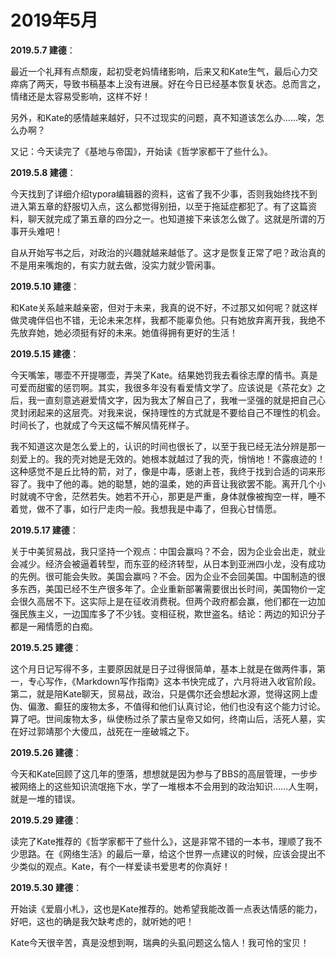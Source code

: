 # 2019年5月

**2019.5.7 建德**：

最近一个礼拜有点颓废，起初受老妈情绪影响，后来又和Kate生气，最后心力交瘁病了两天，导致书稿基本上没有进展。好在今日已经基本恢复状态。总而言之，情绪还是太容易受影响，这样不好！

另外，和Kate的感情越来越好，只不过现实的问题，真不知道该怎么办……唉，怎么办啊？

又记：今天读完了《基地与帝国》，开始读《哲学家都干了些什么》。

**2019.5.8 建德**：

今天找到了详细介绍typora编辑器的资料，这省了我不少事，否则我始终找不到进入第五章的舒服切入点，这么都觉得别扭，以至于拖延症都犯了。有了这篇资料，聊天就完成了第五章的四分之一。也知道接下来该怎么做了。这就是所谓的万事开头难吧！

自从开始写书之后，对政治的兴趣就越来越低了。这才是恢复正常了吧？政治真的不是用来嘴炮的，有实力就去做，没实力就少管闲事。

**2019.5.10 建德**：

和Kate关系越来越亲密，但对于未来，我真的说不好，不过那又如何呢？就这样做灵魂伴侣也不错，无论未来怎样，我都不能辜负他。只有她放弃离开我，我绝不先放弃她，她必须挺有好的未来。她值得拥有更好的生活！

**2019.5.15 建德**：

今天嘴笨，哪壶不开提哪壶，弄哭了Kate。结果她罚我去看徐志摩的情书。真是可爱而甜蜜的惩罚啊。其实，我很多年没有看爱情文学了。应该说是《茶花女》之后，我一直刻意逃避爱情文字，因为我太了解自己了，我唯一坚强的就是把自己心灵封闭起来的这层壳。对我来说，保持理性的方式就是不要给自己不理性的机会。时间长了，也就成了今天这幅不解风情死样子。

我不知道这次是怎么爱上的，认识的时间也很长了，以至于我已经无法分辨是那一刻爱上的。我的壳对她是无效的。她根本就越过了我的壳，悄悄地！不露痕迹的！这种感觉不是丘比特的箭，对了，像是中毒，感谢上苍，我终于找到合适的词来形容了。我中了他的毒。她的聪慧，她的温柔，她的声音让我欲罢不能。离开几个小时就魂不守舍，茫然若失。她若不开心，那更是严重，身体就像被掏空一样，睡不着觉，做不了事，如行尸走肉一般。我想我是中毒了，但我心甘情愿。

**2019.5.17 建德**：

关于中美贸易战，我只坚持一个观点：中国会赢吗？不会，因为企业会出走，就业会减少。经济会被逼着转型，而东亚的经济转型，从日本到亚洲四小龙，没有成功的先例。很可能会失败。美国会赢吗？不会。因为企业不会回美国。中国制造的很多东西，美国已经不生产很多年了。企业重新部署需要很出长时间，美国物价一定会很久高居不下。这实际上是在征收消费税。但两个政府都会赢，他们都在一边加强民族主义，一边国库多了不少钱。变相征税，欺世盗名。结论：两边的知识分子都是一厢情愿的白痴。

**2019.5.25 建德**：

这个月日记写得不多，主要原因就是日子过得很简单，基本上就是在做两件事，第一，专心写作，《Markdown写作指南》这本书快完成了，六月将进入收官阶段。第二，就是陪Kate聊天，贸易战，政治，只是偶尔还会想起水源，觉得这网上虚伪、偏激、癫狂的废物太多，不值得和他们认真讨论，他们也没有这个能力讨论。算了吧。世间废物太多，纵使杨过杀了蒙古皇帝又如何，终南山后，活死人墓，实在好过郭靖那个大傻瓜，战死在一座破城之下。

**2019.5.26 建德**：

今天和Kate回顾了这几年的堕落，想想就是因为参与了BBS的高层管理，一步步被网络上的这些知识流氓拖下水，学了一堆根本不会用到的政治知识……人生啊，就是一堆的错误。

**2019.5.29 建德**：

读完了Kate推荐的《哲学家都干了些什么》，这是非常不错的一本书，理顺了我不少思路。在《网络生活》的最后一章，给这个世界一点建议的时候，应该会提出不少类似的观点。Kate，有个一样爱读书爱思考的你真好！

**2019.5.30 建德**：

开始读《爱眉小札》，这也是Kate推荐的。她希望我能改善一点表达情感的能力，好吧，这也的确是我欠缺考虑的，就听她的吧！

Kate今天很辛苦，真是没想到啊，瑞典的头虱问题这么恼人！我可怜的宝贝！
